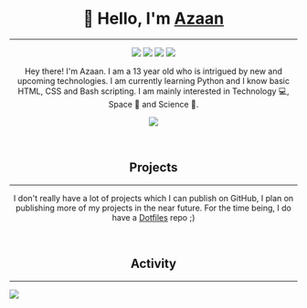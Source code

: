 <h1 align="center"> 
    👋 Hello, I'm <a href="https://github.com/AzaanRais">Azaan</a>
</h1>
<hr>

<p align="center">
    <img src="https://img.shields.io/badge/Shell_Script-121011?style=for-the-badge&logo=gnu-bash&logoColor=white" />
    <img src="https://img.shields.io/badge/Python-FFD43B?style=for-the-badge&logo=python&logoColor=black" />
    <img src="https://img.shields.io/badge/HTML5-E34F26?style=for-the-badge&logo=html5&logoColor=white"/>
    <img src="https://img.shields.io/badge/CSS3-1572B6?style=for-the-badge&logo=css3&logoColor=white" />
</p>

<p align="center">
    Hey there! I'm Azaan. I am a 13 year old who is intrigued by new and upcoming technologies. I am currently learning Python and I know basic HTML, CSS and Bash scripting. I am mainly interested in Technology 💻, Space 🚀 and Science 🌠.
</p>

<p align="center">
    <a href="discord.com/users/858283237818236991">
        <img src="https://img.shields.io/badge/Discord-7289DA?style=for-the-badge&logo=discord&logoColor=white" />
    </a>
</p>

<br>

<h2 align="center"> 
    Projects 
</h2>
<hr>
<p align="center">
    I don't really have a lot of projects which I can publish on GitHub, I plan on publishing more of my projects in the near future. For the time being, I do have a <a href="https://github.com/AzaanRais.dotfile">Dotfiles</a> repo ;)
</p>

<br>

<h2 align="center">
    Activity
</h2>
<hr>
<img src="https://github-readme-stats.vercel.app/api?username=AzaanRais&theme=dark">


